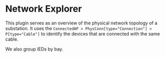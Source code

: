 # Network Explorer

This plugin serves as an overview of the physical network topology of a substation.
It uses the `ConnectedAP > PhysConn[type="Connection"] > P[type="Cable"]` to identify
the devices that are connected with the same cable.

We also group IEDs by bay.

